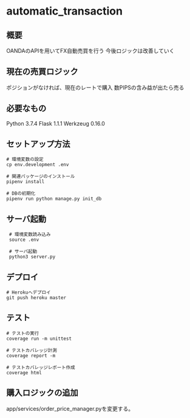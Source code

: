# automatic_transaction
## 概要
OANDAのAPIを用いてFX自動売買を行う
今後ロジックは改善していく

## 現在の売買ロジック
ポジションがなければ、現在のレートで購入
数PIPSの含み益が出たら売る

## 必要なもの
Python 3.7.4
Flask 1.1.1
Werkzeug 0.16.0

## セットアップ方法
```
# 環境変数の設定
cp env.development .env

# 関連パッケージのインストール
pipenv install

# DBの初期化
pipenv run python manage.py init_db
```

## サーバ起動
```
 # 環境変数読み込み
 source .env

 # サーバ起動
 python3 server.py
```

## デプロイ
```
# Herokuへデプロイ
git push heroku master 
```

## テスト
```
# テストの実行
coverage run -m unittest

# テストカバレッジ計測
coverage report -m

# テストカバレッジレポート作成
coverage html
```

## 購入ロジックの追加
app/services/order_price_manager.pyを変更する。
